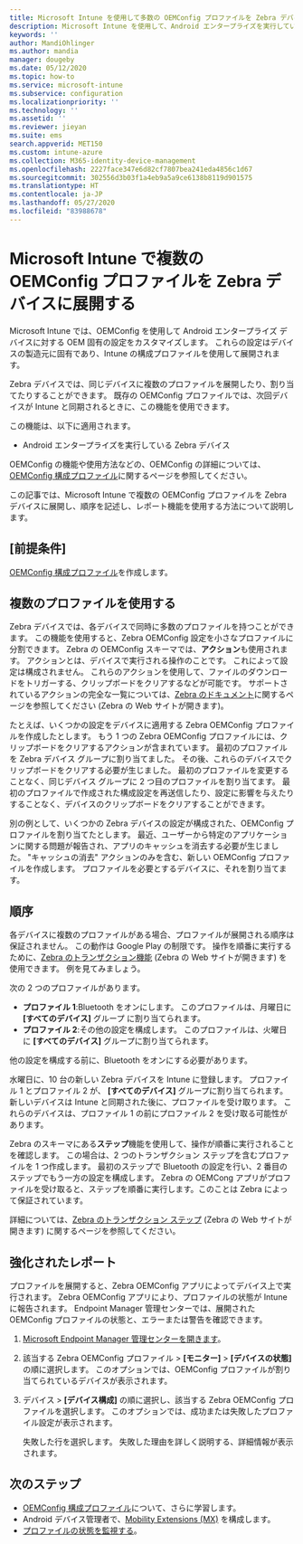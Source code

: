 ```yaml
---
title: Microsoft Intune を使用して多数の OEMConfig プロファイルを Zebra デバイスに展開する - Azure |Microsoft Docs
description: Microsoft Intune を使用して、Android エンタープライズを実行している Zebra デバイスに複数の OEMConfig デバイス構成プロファイルを作成し、展開します。 Zebra のアクションおよびステップを使用して、プロファイルを並べ替えます。
keywords: ''
author: MandiOhlinger
ms.author: mandia
manager: dougeby
ms.date: 05/12/2020
ms.topic: how-to
ms.service: microsoft-intune
ms.subservice: configuration
ms.localizationpriority: ''
ms.technology: ''
ms.assetid: ''
ms.reviewer: jieyan
ms.suite: ems
search.appverid: MET150
ms.custom: intune-azure
ms.collection: M365-identity-device-management
ms.openlocfilehash: 2227face347e6d82cf7807bea241eda4856c1d67
ms.sourcegitcommit: 302556d3b03f1a4eb9a5a9ce6138b8119d901575
ms.translationtype: HT
ms.contentlocale: ja-JP
ms.lasthandoff: 05/27/2020
ms.locfileid: "83988678"
---
```

# <a name="deploy-multiple-oemconfig-profiles-to-zebra-devices-in-microsoft-intune"></a>Microsoft Intune で複数の OEMConfig プロファイルを Zebra デバイスに展開する

Microsoft Intune では、OEMConfig を使用して Android エンタープライズ デバイスに対する OEM 固有の設定をカスタマイズします。 これらの設定はデバイスの製造元に固有であり、Intune の構成プロファイルを使用して展開されます。

Zebra デバイスでは、同じデバイスに複数のプロファイルを展開したり、割り当てたりすることができます。 既存の OEMConfig プロファイルでは、次回デバイスが Intune と同期されるときに、この機能を使用できます。

この機能は、以下に適用されます。

- Android エンタープライズを実行している Zebra デバイス

OEMConfig の機能や使用方法などの、OEMConfig の詳細については、[OEMConfig 構成プロファイル](android-oem-configuration-overview.md)に関するページを参照してください。

この記事では、Microsoft Intune で複数の OEMConfig プロファイルを Zebra デバイスに展開し、順序を記述し、レポート機能を使用する方法について説明します。

## <a name="prerequisites"></a>[前提条件]

[OEMConfig 構成プロファイル](android-oem-configuration-overview.md)を作成します。

## <a name="use-multiple-profiles"></a>複数のプロファイルを使用する

Zebra デバイスでは、各デバイスで同時に多数のプロファイルを持つことができます。 この機能を使用すると、Zebra OEMConfig 設定を小さなプロファイルに分割できます。 Zebra の OEMConfig スキーマでは、**アクション**も使用されます。 アクションとは、デバイスで実行される操作のことです。 これによって設定は構成されません。 これらのアクションを使用して、ファイルのダウンロードをトリガーする、クリップボードをクリアするなどが可能です。 サポートされているアクションの完全な一覧については、[Zebra のドキュメント](https://techdocs.zebra.com/oemconfig/10-0/about/)に関するページを参照してください (Zebra の Web サイトが開きます)。

たとえば、いくつかの設定をデバイスに適用する Zebra OEMConfig プロファイルを作成したとします。 もう 1 つの Zebra OEMConfig プロファイルには、クリップボードをクリアするアクションが含まれています。 最初のプロファイルを Zebra デバイス グループに割り当てました。 その後、これらのデバイスでクリップボードをクリアする必要が生じました。 最初のプロファイルを変更することなく、同じデバイス グループに 2 つ目のプロファイルを割り当てます。 最初のプロファイルで作成された構成設定を再送信したり、設定に影響を与えたりすることなく、デバイスのクリップボードをクリアすることができます。

別の例として、いくつかの Zebra デバイスの設定が構成された、OEMConfig プロファイルを割り当てたとします。 最近、ユーザーから特定のアプリケーションに関する問題が報告され、アプリのキャッシュを消去する必要が生じました。 "キャッシュの消去" アクションのみを含む、新しい OEMConfig プロファイルを作成します。 プロファイルを必要とするデバイスに、それを割り当てます。

## <a name="ordering"></a>順序

各デバイスに複数のプロファイルがある場合、プロファイルが展開される順序は保証されません。 この動作は Google Play の制限です。 操作を順番に実行するために、[Zebra のトランザクション機能](https://techdocs.zebra.com/oemconfig/9-1/mc/) (Zebra の Web サイトが開きます) を使用できます。 例を見てみましょう。

次の 2 つのプロファイルがあります。

- **プロファイル 1**:Bluetooth をオンにします。 このプロファイルは、月曜日に **[すべてのデバイス]** グループ に割り当てられます。
- **プロファイル 2**:その他の設定を構成します。 このプロファイルは、火曜日に **[すべてのデバイス]** グループに割り当てられます。

他の設定を構成する前に、Bluetooth をオンにする必要があります。

水曜日に、10 台の新しい Zebra デバイスを Intune に登録します。 プロファイル 1 とプロファイル 2 が、 **[すべてのデバイス]** グループに割り当てられます。 新しいデバイスは Intune と同期された後に、プロファイルを受け取ります。 これらのデバイスは、プロファイル 1 の前にプロファイル 2 を受け取る可能性があります。

Zebra のスキーマにある**ステップ**機能を使用して、操作が順番に実行されることを確認します。 この場合は、2 つのトランザクション ステップを含むプロファイルを 1 つ作成します。 最初のステップで Bluetooth の設定を行い、2 番目のステップでもう一方の設定を構成します。 Zebra の OEMCong アプリがプロファイルを受け取ると、ステップを順番に実行します。このことは Zebra によって保証されています。

詳細については、[Zebra のトランザクション ステップ](https://techdocs.zebra.com/oemconfig/9-1/mc/) (Zebra の Web サイトが開きます) に関するページを参照してください。

## <a name="enhanced-reporting"></a>強化されたレポート

プロファイルを展開すると、Zebra OEMConfig アプリによってデバイス上で実行されます。 Zebra OEMConfig アプリにより、プロファイルの状態が Intune に報告されます。 Endpoint Manager 管理センターでは、展開された OEMConfig プロファイルの状態と、エラーまたは警告を確認できます。

1. [Microsoft Endpoint Manager 管理センターを開きます](https://go.microsoft.com/fwlink/?linkid=2109431)。
2. 該当する Zebra OEMConfig プロファイル > **[モニター]**  >  **[デバイスの状態]** の順に選択します。 このオプションでは、OEMConfig プロファイルが割り当てられているデバイスが表示されます。
3. デバイス > **[デバイス構成]** の順に選択し、該当する Zebra OEMConfig プロファイルを選択します。 このオプションでは、成功または失敗したプロファイル設定が表示されます。

    失敗した行を選択します。 失敗した理由を詳しく説明する、詳細情報が表示されます。

## <a name="next-steps"></a>次のステップ

- [OEMConfig 構成プロファイル](android-oem-configuration-overview.md)について、さらに学習します。
- Android デバイス管理者で、[Mobility Extensions (MX)](android-zebra-mx-overview.md) を構成します。
- [プロファイルの状態を監視する](device-profile-monitor.md)。
